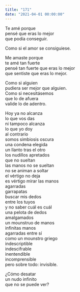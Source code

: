 ```yaml
---
title: "171"
date: "2021-04-01 00:00:00"
---
```


Te amé porque\
pensé que eras lo mejor\
que podía conseguir.

Como si el amor se consiguiese.

Me amaste porque\
te amé tan fuerte\
pensé tan fuerte que eras lo mejor\
que sentiste que eras lo mejor.

Como si alguien\
pudiera ser mejor que alguien.\
Como si necesitásemos\
que lo de afuera\
valide lo de adentro.

Hoy ya no alcanza\
lo que vos das\
ni tampoco alcanza\
lo que yo doy\
al contrario\
somos simbiosis oscura\
una condena elegida\
un llanto tras el otro\
los nudillos apretados\
que no sueltan\
las manos no se sueltan\
no se animan a soltar\
el vértigo no deja\
es vértigo mirar las manos\
agarradas\
garrapatas\
buscar mis dedos\
entre los tuyos\
y no saber cuál es cuál\
una pelota de dedos\
amalgamados\
un mounstruo de manos\
infinitas manos\
agarradas entre sí\
como un mounstro griego\
indescriptible\
indescifrable\
inentendible\
incomprensible\
pero sobre todo: invisible.

¿Cómo desatar\
un nudo infinito\
que no se puede ver?
